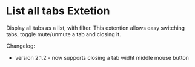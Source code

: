 # List all tabs Extetion
Display all tabs as a list, with filter.
This extention allows easy switching tabs, toggle mute/unmute a tab and closing it.

Changelog:
* version 2.1.2 - now supports closing a tab widht middle mouse button
